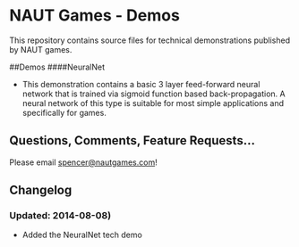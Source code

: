 NAUT Games - Demos
=====

This repository contains source files for technical demonstrations published by NAUT games. 

##Demos
####NeuralNet
 * This demonstration contains a basic 3 layer feed-forward neural network that is trained via sigmoid function based back-propagation. A neural network of this type is suitable for most simple applications and specifically for games.

## Questions, Comments, Feature Requests...
Please email spencer@nautgames.com!

## Changelog
### Updated: 2014-08-08)
 * Added the NeuralNet tech demo